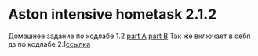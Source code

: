 # **Aston intensive hometask 2.1.2**
Домашнее задание по кодлабе 1.2 [part A](https://developer.android.com/codelabs/android-training-layout-editor-part-a?index=..%2F..%2Fandroid-training#0) [part B](https://developer.android.com/codelabs/android-training-layout-editor-part-b?index=..%2F..%2Fandroid-training#0)
Так же включает в себя дз по кодлабе 2.1[ссылка](https://developer.android.com/codelabs/android-training-create-an-activity?index=..%2F..%2Fandroid-training#0)

